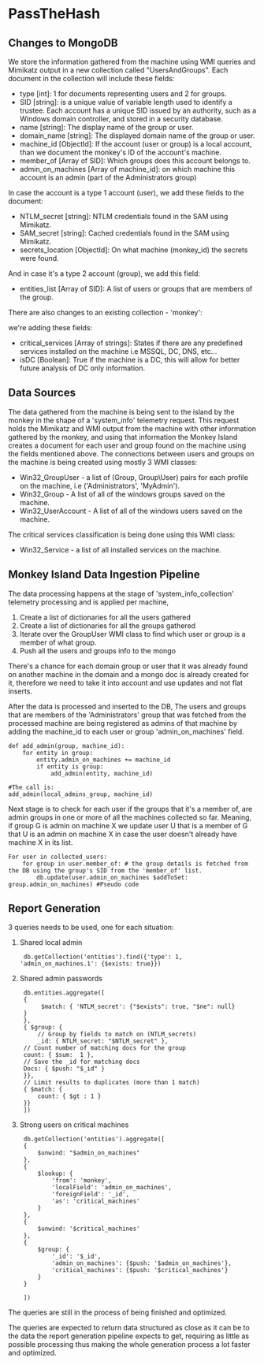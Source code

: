 # PassTheHash



## Changes to MongoDB

We store the information gathered from the machine using WMI queries and Mimikatz output in a new collection called "UsersAndGroups".
Each document in the collection will include these fields:

- type [int]: 1 for documents representing users and 2 for groups.
- SID [string]: is a unique value of variable length used to identify a trustee. Each account has a unique SID issued by an authority, such as a Windows domain controller, and stored in a security database. 
- name [string]: The display name of the group or user.
- domain_name [string]: The displayed domain name of the group or user.
- machine_id [ObjectId]: If the account (user or group) is a local account, than we document the monkey's ID of the account's machine.
- member_of [Array of SID]: Which groups does this account belongs to.
- admin_on_machines [Array of machine_id]: on which machine this account is an admin (part of the Administrators group)

In case the account is a type 1 account (user), we add these fields to the document:
    
- NTLM_secret [string]: NTLM credentials found in the SAM using Mimikatz.
- SAM_secret [string]: Cached credentials found in the SAM using Mimikatz.
- secrets_location [ObjectId]: On what machine (monkey_id) the secrets were found.

And in case it's a type 2 account (group), we add this field:

- entities_list [Array of SID]: A list of users or groups that are members of the group.
    
There are also changes to an existing collection - 'monkey':
    
we're adding these fields:
- critical_services [Array of strings]: States if there are any predefined services installed on the machine i.e MSSQL, DC, DNS, etc...
- isDC [Boolean]: True if the machine is a DC, this will allow for better future analysis of DC only information.
  
## Data Sources

The data gathered from the machine is being sent to the island by the monkey in the shape of a 'system_info' telemetry request. This request holds the Mimikatz and WMI output from the machine with other information gathered by the monkey, and using that information the Monkey Island creates a document for each user and group found on the machine using the fields mentioned above.
The connections between users and groups on the machine is being created using mostly 3 WMI classes:
 - Win32_GroupUser - a list of (Group, Group\User) pairs for each profile on the machine, i.e ('Administrators', 'MyAdmin').
 - Win32_Group - A list of all of the windows groups saved on the machine.
 - Win32_UserAccount - A list of all of the windows users saved on the machine.
 
The critical services classification is being done using this WMI class:
- Win32_Service - a list of all installed services on the machine.

## Monkey Island Data Ingestion Pipeline 

The data processing happens at the stage of 'system_info_collection' telemetry processing and is applied per machine, 

1.  Create a list of dictionaries for all the users gathered
2.  Create a list of dictionaries for all the groups gathered
3.  Iterate over the GroupUser WMI class to find which user or group is a         member of what group.
4.  Push all the users and groups info to the mongo

There's a chance for each domain group or user that it was already found on another machine in the domain and a mongo doc is already created for it, therefore we need to take it into account and use updates and not flat inserts.

After the data is processed and inserted to the DB, The users and groups that are members of the 'Administrators' group that was fetched from the processed machine are being registered as admins of that machine by adding the machine_id to each user or group 'admin_on_machines' field.

    def add_admin(group, machine_id):
		for entity in group:
			entity.admin_on_machines += machine_id
			if entity is group:
				add_admin(entity, machine_id)
	
	#The call is:
	add_admin(local_admins_group, machine_id)

Next stage is to check for each user if the groups that it's a member of, are admin groups in one or more of all the machines collected so far.
Meaning, if group G is admin on machine X we update user U that is a member of G that U is an admin on machine X in case the user doesn't already have machine X in its list.

    For user in collected_users:
		for group in user.member_of: # the group details is fetched from the DB using the group's SID from the 'member_of' list.
			db.update(user.admin_on_machines $addToSet: group.admin_on_machines) #Pseudo code

## Report Generation

3 queries needs to be used, one for each situation:

1. Shared local admin

        db.getCollection('entities').find({'type': 1, 'admin_on_machines.1': {$exists: true}})

2. Shared admin passwords
    
        db.entities.aggregate([
        { 
             $match: { 'NTLM_secret': {"$exists": true, "$ne": null}
        }
        },
        { $group: { 
            // Group by fields to match on (NTLM_secrets)
            _id: { NTLM_secret: "$NTLM_secret" },
        // Count number of matching docs for the group
        count: { $sum:  1 },
        // Save the _id for matching docs
        Docs: { $push: "$_id" }
        }},
        // Limit results to duplicates (more than 1 match) 
        { $match: {
            count: { $gt : 1 }
        }}
        ])

3. Strong users on critical machines

        db.getCollection('entities').aggregate([
        {
            $unwind: "$admin_on_machines"
        },
        {
            $lookup: {
                'from': 'monkey',
                'localField': 'admin_on_machines',
                'foreignField': '_id',
                'as': 'critical_machines'
            }
        },
        {
            $unwind: '$critical_machines'
        },
        {
            $group: {
                '_id': '$_id',
                'admin_on_machines': {$push: '$admin_on_machines'},
                'critical_machines': {$push: '$critical_machines'}
            }
        }
        
        ])

The queries are still in the process of being finished and optimized.

The queries are expected to return data structured as close as it can be to the data the report generation pipeline expects to get, requiring as little as possible processing thus making the whole generation process a lot faster and optimized.